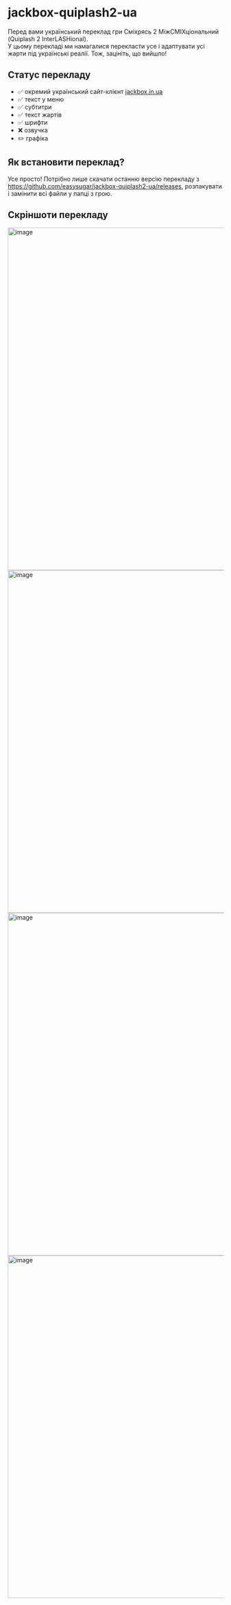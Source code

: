 # jackbox-quiplash2-ua
Перед вами український переклад гри Сміхрясь 2 МіжСМІХціональний (Quiplash 2 InterLASHional).  
У цьому перекладі ми намагалися перекласти усе і адаптувати усі жарти під українські реалії. Тож, зацініть, що вийшло!

## Статус перекладу

* ✅ окремий український сайт-клієнт [jackbox.in.ua](https://jackbox.in.ua)
* ✅ текст у меню
* ✅ субтитри
* ✅ текст жартів
* ✅ шрифти
* ❌ озвучка
* ✏️ графіка

## Як встановити переклад?
Усе просто! Потрібно лише скачати останню версію перекладу з https://github.com/easysugar/jackbox-quiplash2-ua/releases, розпакувати і замінити всі файли у папці з грою.

## Скріншоти перекладу
<img src="https://user-images.githubusercontent.com/38401622/216471098-b68a52d3-d5e3-444c-9fdd-51a57349b0fe.png" alt="image" width="800"/>
<img src="https://user-images.githubusercontent.com/38401622/180608257-4cf4b865-d003-4b46-a36f-5bc511216d98.png" alt="image" width="800"/>
<img src="https://user-images.githubusercontent.com/38401622/180622948-f8e137e2-842e-44fc-a054-a1d1fcc3a754.png" alt="image" width="800"/>
<img src="https://user-images.githubusercontent.com/38401622/180622959-c4fd53cc-a017-4f56-87ad-e5c985b998d0.png" alt="image" width="800"/>
